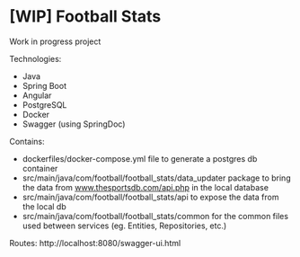 # [WIP] Football Stats

 Work in progress project

Technologies:
  - Java
  - Spring Boot
  - Angular
  - PostgreSQL
  - Docker
  - Swagger (using SpringDoc)

Contains:

- dockerfiles/docker-compose.yml file to generate a postgres db container
- src/main/java/com/football/football_stats/data_updater package to bring the data from www.thesportsdb.com/api.php in
  the local database
- src/main/java/com/football/football_stats/api to expose the data from the local db
- src/main/java/com/football/football_stats/common for the common files used between services (eg. Entities,
  Repositories, etc.)

Routes:
http://localhost:8080/swagger-ui.html